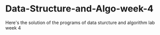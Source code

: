 # Data-Structure-and-Algo-week-4
Here's the solution of the programs of data sturcture and algorithm lab week 4
